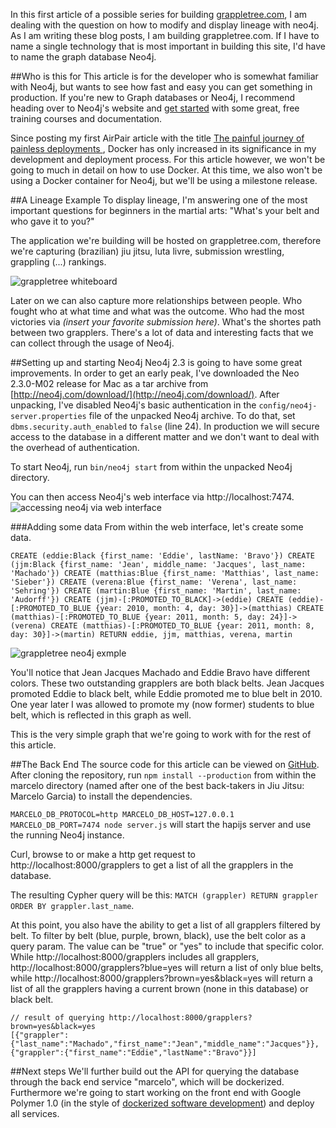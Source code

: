 In this first article of a possible series for building [grappletree.com](http://www.grappletree.com), I am dealing with the question on how to modify and display lineage with neo4j. As I am writing these blog posts, I am building grappletree.com. If I have to name a single technology that is most important in building this site, I'd have to name the graph database Neo4j.

##Who is this for
This article is for the developer who is somewhat familiar with Neo4j, but wants to see how fast and easy you can get something in production. If you're new to Graph databases or Neo4j, I recommend heading over to Neo4j's website and [get started](http://neo4j.com/developer/get-started/) with some great, free training courses and documentation.

Since posting my first AirPair article with the title [The painful journey of painless deployments
](https://www.airpair.com/docker/posts/the-painful-journey-of-painless-deployments), Docker has only increased in its significance in my development and deployment process. For this article however, we won't be going to much in detail on how to use Docker. At this time, we also won't be using a Docker container for Neo4j, but we'll be using a milestone release.

##A Lineage Example
To display lineage, I'm answering one of the most important questions for beginners in the martial arts: "What's your belt and who gave it to you?"

The application we're building will be hosted on grappletree.com, therefore we're capturing (brazilian) jiu jitsu, luta livre, submission wrestling, grappling (...) rankings.

![grappletree whiteboard](http://16d52.http.sjc01.cdn.softlayer.net/grappletree_airpair_article/grappletree_whiteboard_simple.JPG)

Later on we can also capture more relationships between people. Who fought who at what time and what was the outcome. Who had the most victories via *(insert your favorite submission here)*. What's the shortes path between two grapplers. There's a lot of data and interesting facts that we can collect through the usage of Neo4j.

##Setting up and starting Neo4j
Neo4j 2.3 is going to have some great improvements. In order to get an early peak, I've downloaded the Neo 2.3.0-M02 release for Mac as a tar archive from [http://neo4j.com/download/](http://neo4j.com/download/). After unpacking, I've disabled Neo4j's basic authentication in the ```config/neo4j-server.properties``` file of the unpacked Neo4j archive. To do that, set ```dbms.security.auth_enabled``` to ```false``` (line 24). In production we will secure access to the database in a different matter and we don't want to deal with the overhead of authentication.

To start Neo4j, run ```bin/neo4j start``` from within the unpacked Neo4j directory.

You can then access Neo4j's web interface via http://localhost:7474.
![accessing neo4j via web interface](http://16d52.http.sjc01.cdn.softlayer.net/grappletree_airpair_article/Screen%20Shot%202015-06-18%20at%201.06.45%20PM.png)

###Adding some data
From within the web interface, let's create some data.

```
CREATE (eddie:Black {first_name: 'Eddie', lastName: 'Bravo'}) CREATE (jjm:Black {first_name: 'Jean', middle_name: 'Jacques', last_name: 'Machado'}) CREATE (matthias:Blue {first_name: 'Matthias', last_name: 'Sieber'}) CREATE (verena:Blue {first_name: 'Verena', last_name: 'Sehring'}) CREATE (martin:Blue {first_name: 'Martin', last_name: 'Audorff'}) CREATE (jjm)-[:PROMOTED_TO_BLACK]->(eddie) CREATE (eddie)-[:PROMOTED_TO_BLUE {year: 2010, month: 4, day: 30}]->(matthias) CREATE (matthias)-[:PROMOTED_TO_BLUE {year: 2011, month: 5, day: 24}]->(verena) CREATE (matthias)-[:PROMOTED_TO_BLUE {year: 2011, month: 8, day: 30}]->(martin) RETURN eddie, jjm, matthias, verena, martin
```

![grappletree neo4j exmple](http://16d52.http.sjc01.cdn.softlayer.net/grappletree_airpair_article/grappletree_neo4j_example.png)

You'll notice that Jean Jacques Machado and Eddie Bravo have different colors. These two outstanding grapplers are both black belts. Jean Jacques promoted Eddie to black belt, while Eddie promoted me to blue belt in 2010. One year later I was allowed to promote my (now former) students to blue belt, which is reflected in this graph as well.

This is the very simple graph that we're going to work with for the rest of this article.

##The Back End
The source code for this article can be viewed on [GitHub](https://github.com/manonthemat/Grappletree/tree/article1). After cloning the repository, run ```npm install --production``` from within the marcelo directory (named after one of the best back-takers in Jiu Jitsu: Marcelo Garcia) to install the dependencies.

```MARCELO_DB_PROTOCOL=http MARCELO_DB_HOST=127.0.0.1 MARCELO_DB_PORT=7474 node server.js``` will start the hapijs server and use the running Neo4j instance.

Curl, browse to or make a http get request to http://localhost:8000/grapplers to get a list of all the grapplers in the database.

The resulting Cypher query will be this: ```MATCH (grappler) RETURN grappler ORDER BY grappler.last_name```.

At this point, you also have the ability to get a list of all grapplers filtered by belt. To filter by belt (blue, purple, brown, black), use the belt color as a query param. The value can be "true" or "yes" to include that specific color. While http://localhost:8000/grapplers includes all grapplers, http://localhost:8000/grapplers?blue=yes will return a list of only blue belts, while http://localhost:8000/grapplers?brown=yes&black=yes will return a list of all the grapplers having a current brown (none in this database) or black belt.

```
// result of querying http://localhost:8000/grapplers?brown=yes&black=yes
[{"grappler":{"last_name":"Machado","first_name":"Jean","middle_name":"Jacques"}},{"grappler":{"first_name":"Eddie","lastName":"Bravo"}}]
```

##Next steps
We'll further build out the API for querying the database through the back end service "marcelo", which will be dockerized. Furthermore we're going to start working on the front end with Google Polymer 1.0 (in the style of [dockerized software development](https://www.airpair.com/docker/posts/dockerized-software-development)) and deploy all services.
